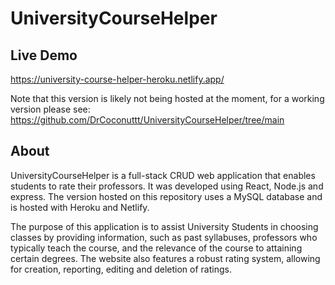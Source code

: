 # UniversityCourseHelper

## Live Demo
https://university-course-helper-heroku.netlify.app/

Note that this version is likely not being hosted at the moment, for a working version please see:
https://github.com/DrCoconuttt/UniversityCourseHelper/tree/main

## About
UniversityCourseHelper is a full-stack CRUD web application that enables students to rate their professors. It was developed using React, Node.js and express. The version hosted on this repository uses a MySQL database and is hosted with Heroku and Netlify.

The purpose of this application is to assist University Students in choosing classes by providing information, such as past syllabuses, professors who typically teach the course, and the relevance of the course to attaining certain degrees. The website also features a robust rating system, allowing for creation, reporting, editing and deletion of ratings.

